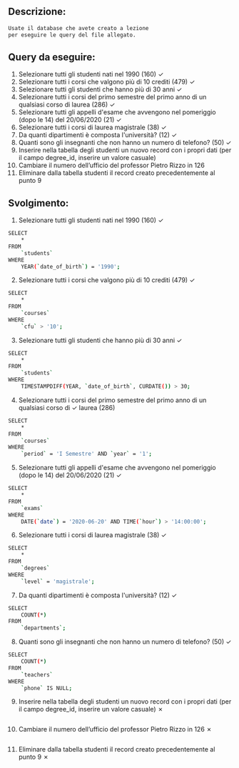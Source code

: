## Descrizione:

```txt
Usate il database che avete creato a lezione
per eseguire le query del file allegato.
```

## Query da eseguire:

1. Selezionare tutti gli studenti nati nel 1990 (160) &check;
2. Selezionare tutti i corsi che valgono più di 10 crediti (479) &check;
3. Selezionare tutti gli studenti che hanno più di 30 anni &check;
4. Selezionare tutti i corsi del primo semestre del primo anno di un qualsiasi corso di
   laurea (286) &check;
5. Selezionare tutti gli appelli d'esame che avvengono nel pomeriggio (dopo le 14) del
   20/06/2020 (21) &check;
6. Selezionare tutti i corsi di laurea magistrale (38) &check;
7. Da quanti dipartimenti è composta l'università? (12) &check;
8. Quanti sono gli insegnanti che non hanno un numero di telefono? (50) &check;
9. Inserire nella tabella degli studenti un nuovo record con i propri dati (per il campo
   degree_id, inserire un valore casuale)
10. Cambiare il numero dell’ufficio del professor Pietro Rizzo in 126
11. Eliminare dalla tabella studenti il record creato precedentemente al punto 9

## Svolgimento:

1. Selezionare tutti gli studenti nati nel 1990 (160) &check;

```bash
SELECT
    *
FROM
    `students`
WHERE
    YEAR(`date_of_birth`) = '1990';
```

2. Selezionare tutti i corsi che valgono più di 10 crediti (479) &check;

```bash
SELECT
    *
FROM
    `courses`
WHERE
    `cfu` > '10';
```

3. Selezionare tutti gli studenti che hanno più di 30 anni &check;

```bash
SELECT
    *
FROM
    `students`
WHERE
    TIMESTAMPDIFF(YEAR, `date_of_birth`, CURDATE()) > 30;
```

4. Selezionare tutti i corsi del primo semestre del primo anno di un qualsiasi corso di &check;
   laurea (286)

```bash
SELECT
    *
FROM
    `courses`
WHERE
    `period` = 'I Semestre' AND `year` = '1';
```

5. Selezionare tutti gli appelli d'esame che avvengono nel pomeriggio (dopo le 14) del
   20/06/2020 (21) &check;

```bash
SELECT
    *
FROM
    `exams`
WHERE
    DATE(`date`) = '2020-06-20' AND TIME(`hour`) > '14:00:00';
```

6. Selezionare tutti i corsi di laurea magistrale (38) &check;

```bash
SELECT
    *
FROM
    `degrees`
WHERE
    `level` = 'magistrale';
```

7. Da quanti dipartimenti è composta l'università? (12) &check;

```bash
SELECT
    COUNT(*)
FROM
    `departments`;
```

8. Quanti sono gli insegnanti che non hanno un numero di telefono? (50) &check;

```bash
SELECT
    COUNT(*)
FROM
    `teachers`
WHERE
    `phone` IS NULL;
```

9. Inserire nella tabella degli studenti un nuovo record con i propri dati (per il campo
   degree_id, inserire un valore casuale) &cross;

```bash

```

10. Cambiare il numero dell’ufficio del professor Pietro Rizzo in 126 &cross;

```bash

```

11. Eliminare dalla tabella studenti il record creato precedentemente al punto 9 &cross;

```bash

```
